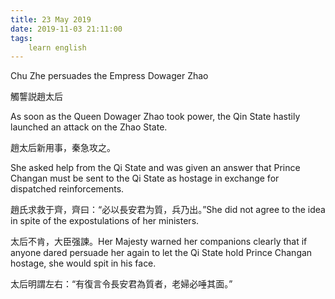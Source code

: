 ```yaml
---
title: 23 May 2019
date: 2019-11-03 21:11:00
tags:
    learn english
---
```

Chu Zhe persuades the Empress Dowager Zhao 

觸讋説趙太后

As soon as the Queen Dowager Zhao took power,
the Qin State
hastily launched an attack on the Zhao
 State.

趙太后新用事，秦急攻之。

She asked help from the Qi State and was
given an answer that Prince Changan must be sent to the Qi State as hostage in
exchange for dispatched reinforcements. 

趙氏求救于齊，齊曰：“必以長安君为質，兵乃出。”She did not agree to the idea in spite of the expostulations of
her ministers. 

太后不肯，大臣强諫。Her Majesty warned her companions clearly that if anyone dared persuade
her again to let the Qi State hold Prince Changan hostage, she would spit in
his face. 

太后明謂左右：“有復言令長安君為質者，老婦必唾其面。”